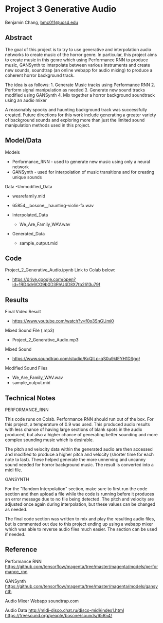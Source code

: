 # Project 3 Generative Audio

Benjamin Chang, bmc011@ucsd.edu

## Abstract

The goal of this project is to try to use generative and interpolation audio networks to create music of the horror genre. In particular, this project aims to create music in this genre which using Performance RNN to produce music, GANSynth to interpolate between various instruments and create new sounds, soundtrap (an online webapp for audio mixing) to produce a coherent horror background track.

The idea is as follows: 1. Generate Music tracks using Performance RNN
                        2. Perform signal manipulation as needed
                        3. Generate new sound tracks modified using GANSynth
                        4. Mix together a horror background soundtrack using an audio mixer

A reasonably spooky and haunting background track was successfully created. Future directions for this work include generating a greater variety of background sounds and exploring more than just the limited sound manipulation methods used in this project. 

## Model/Data

Models
  - Performance_RNN - used to generate new music using only a neural network
  - GANSynth - used for interpolation of music transitions and for creating unique sounds

Data
-Unmodified_Data 
  - wearefamily.mid
  - 65854__bosone__haunting-violin-fx.wav
  
- Interpolated_Data
  - We_Are_Family_WAV.wav

- Generated_Data
  - sample_output.mid

## Code

Project_2_Generative_Audio.ipynb
Link to Colab below:
  - https://drive.google.com/open?id=1RD4dr6CO9b0D3RhU4D8X7tb2Ii13u79f

## Results

Final Video Result
  - https://www.youtube.com/watch?v=f0o3SnGUmi0

Mixed Sound File (.mp3)
  - Project_2_Generative_Audio.mp3

Mixed Sound
  - https://www.soundtrap.com/studio/KcQILp-qS0u9kIEYH1DSgg/

Modified Sound Files
  - We_Are_Family_WAV.wav
  - sample_output.mid

## Technical Notes

PERFORMANCE_RNN

This code runs on Colab. Performance RNN should run out of the box. For this project, a temperature of 0.9 was used. This produced audio results with less chance of having large sections of blank spots in the audio produced, but also a higher chance of generating better sounding and more complex sounding music which is desirable.

The pitch and velocity data within the generated audio are then accessed and modified to produce a higher pitch and velocity (shorter time for each note to last). These helped generate the more unnerving and uncanny sound needed for horror background music. The result is converted into a midi file.


GANSYNTH

For the "Random Interpolation" section, make sure to first run the code section and then upload a file while the code is running before it produces an error message due to no file being detected. The pitch and velocity are adjusted once again during interpolation, but these values can be changed as needed.

The final code section was written to mix and play the resulting audio files, but is commented out due to this project ending up using a webapp mixer which was able to reverse audio files much easier. The section can be used if needed.

## Reference

Performance RNN
https://github.com/tensorflow/magenta/tree/master/magenta/models/performance_rnn

GANSynth
https://github.com/tensorflow/magenta/tree/master/magenta/models/gansynth

Audio Mixer Webapp
soundtrap.com

Audio Data
http://midi-disco.chat.ru/disco-midi/index1.html
https://freesound.org/people/bosone/sounds/65854/
